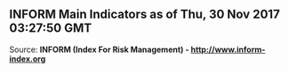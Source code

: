 ## INFORM Main Indicators as of Thu, 30 Nov 2017 03:27:50 GMT

Source: **INFORM (Index For Risk Management) - http://www.inform-index.org**